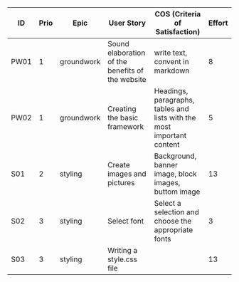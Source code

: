 | ID | Prio | Epic | User Story | COS (Criteria of Satisfaction) | Effort |
| ----- | ----- | ----- | ----- | ----- | ----- |
| PW01 | 1 | groundwork | Sound elaboration of the benefits of the website | write text, convent in markdown | 8 |
| PW02 | 1 | groundwork | Creating the basic framework | Headings, paragraphs, tables and lists with the most important content | 5 |
| S01 | 2 | styling | Create images and pictures | Background, banner image, block images, buttom image | 13 |
| S02 | 3 | styling | Select font | Select a selection and choose the appropriate fonts | 3 |
| S03 | 3 | styling | Writing a style.css file |  | 13 |

